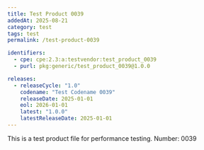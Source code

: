 ```yaml
---
title: Test Product 0039
addedAt: 2025-08-21
category: test
tags: test
permalink: /test-product-0039

identifiers:
  - cpe: cpe:2.3:a:testvendor:test_product_0039
  - purl: pkg:generic/test_product_0039@1.0.0

releases:
  - releaseCycle: "1.0"
    codename: "Test Codename 0039"
    releaseDate: 2025-01-01
    eol: 2026-01-01
    latest: "1.0.0"
    latestReleaseDate: 2025-01-01
---
```


This is a test product file for performance testing. Number: 0039
